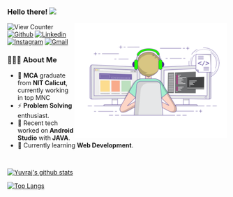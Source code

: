 <h3>Hello there! <img src="https://github.com/souvikguria98/souvikguria98/blob/master/Hi.gif" width="25"></h3>
<img align="right" alt="GIF" src="https://raw.githubusercontent.com/devSouvik/devSouvik/master/gif3.gif" width="350"/>

![View Counter](https://komarev.com/ghpvc/?username=yuvrajbedi)
[![Github](https://img.shields.io/badge/-Github-000?style=flat&logo=Github&logoColor=white)](https://github.com/yuvrajbedi)
[![Linkedin](https://img.shields.io/badge/-LinkedIn-blue?style=flat&logo=Linkedin&logoColor=white)](https://www.linkedin.com/in/yuvrajbedi/)
[![Instagram](https://img.shields.io/badge/-Instagram-c13584?style=flat&labelColor=c13584&logo=instagram&logoColor=white)](https://www.instagram.com/yuvraj_99/)
[![Gmail](https://img.shields.io/badge/-Gmail-c14438?style=flat&logo=Gmail&logoColor=white)](mailto:yuvrajbedi45@gmail.com)

<h3> 👨🏻‍💻 About Me </h3>

- 🔭 <strong>MCA</strong> graduate from <strong>NIT Calicut</strong>, currently working in top MNC
- ⚡ <strong>Problem Solving</strong> enthusiast.
- 👯 Recent tech worked on<strong> Android Studio</strong> with<strong> JAVA</strong>.
- 🌱 Currently learning <strong>Web Development</strong>.
<br>

[![Yuvraj's github stats](https://github-readme-stats.vercel.app/api?username=yuvrajbedi&card_width=500)](https://github.com/yuvrajbedi/github-readme-stats)

[![Top Langs](https://github-readme-stats.vercel.app/api/top-langs/?username=yuvrajbedi&layout=default&card_width=500)](https://github.com/yuvrajbedi/github-readme-stats)
